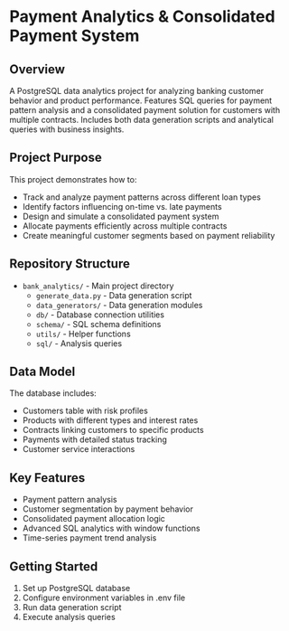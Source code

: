 # Payment Analytics & Consolidated Payment System

## Overview
A PostgreSQL data analytics project for analyzing banking customer behavior and product performance. Features SQL queries for payment pattern analysis and a consolidated payment solution for customers with multiple contracts. Includes both data generation scripts and analytical queries with business insights.

## Project Purpose
This project demonstrates how to:
- Track and analyze payment patterns across different loan types
- Identify factors influencing on-time vs. late payments
- Design and simulate a consolidated payment system
- Allocate payments efficiently across multiple contracts
- Create meaningful customer segments based on payment reliability

## Repository Structure
- `bank_analytics/` - Main project directory
  - `generate_data.py` - Data generation script
  - `data_generators/` - Data generation modules
  - `db/` - Database connection utilities
  - `schema/` - SQL schema definitions
  - `utils/` - Helper functions
  - `sql/` - Analysis queries

## Data Model
The database includes:
- Customers table with risk profiles
- Products with different types and interest rates
- Contracts linking customers to specific products
- Payments with detailed status tracking
- Customer service interactions

## Key Features
- Payment pattern analysis
- Customer segmentation by payment behavior
- Consolidated payment allocation logic
- Advanced SQL analytics with window functions
- Time-series payment trend analysis

## Getting Started
1. Set up PostgreSQL database
2. Configure environment variables in .env file
3. Run data generation script
4. Execute analysis queries
